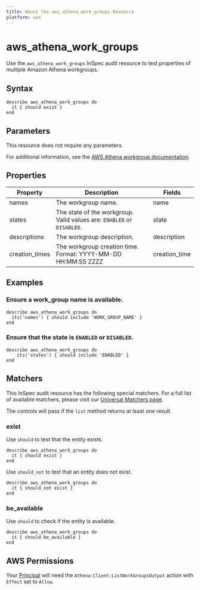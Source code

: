 ```yaml
---
title: About the aws_athena_work_groups Resource
platform: aws
---
```


# aws_athena_work_groups

Use the `aws_athena_work_groups` InSpec audit resource to test properties of multiple Amazon Athena workgroups.

## Syntax

    describe aws_athena_work_groups do
      it { should exist }
    end

## Parameters

This resource does not require any parameters.

For additional information, see the [AWS Athena workgroup documentation](https://docs.aws.amazon.com/AWSCloudFormation/latest/UserGuide/aws-resource-athena-workgroup.html).

## Properties

| Property | Description | Fields |
| --- | --- | --- |
| names           | The workgroup name. | name |
| states          | The state of the workgroup. Valid values are: `ENABLED` or `DISABLED`. | state |
| descriptions    | The workgroup description. | description |
| creation_times  | The workgroup creation time. Format: YYYY-MM-DD HH:MM:SS ZZZZ | creation_time |

## Examples

### Ensure a work_group name is available.

    describe aws_athena_work_groups do
      its('names') { should include 'WORK_GROUP_NAME' }
    end

### Ensure that the state is `ENABLED` or `DISABLED`.

    describe aws_athena_work_groups do
        its('states') { should include 'ENABLED' }
    end

## Matchers

This InSpec audit resource has the following special matchers. For a full list of available matchers, please visit our [Universal Matchers page](https://www.inspec.io/docs/reference/matchers/).

The controls will pass if the `list` method returns at least one result.

### exist

Use `should` to test that the entity exists.

    describe aws_athena_work_groups do
      it { should exist }
    end

Use `should_not` to test that an entity does not exist.

    describe aws_athena_work_groups do
      it { should_not exist }
    end

### be_available

Use `should` to check if the entity is available.

    describe aws_athena_work_groups do
      it { should be_available }
    end

## AWS Permissions

Your [Principal](https://docs.aws.amazon.com/IAM/latest/UserGuide/intro-structure.html#intro-structure-principal) will need the `Athena:Client:ListWorkGroupsOutput` action with `Effect` set to `Allow`.
